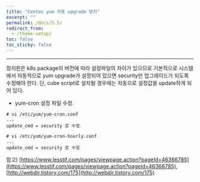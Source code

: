 ```yaml
---
title: "Centos yum 자동 upgrade 방지"
excerpt: ""
permalink: /docs/5.5/
redirect_from:
  - /theme-setup/
toc: false
toc_sticky: false
---
```


---
청지윈은 k8s package의 버전에 따라 설정파일의 차이가 있으므로 기본적으로 시스템에서 자동적으로 yum upgrade가 설정되어 있으면 security만 업그레이드가 되도록 수정해야 한다. 단, cube script로 설치될 경우에는 자동으로 설정값을 update하게 되어 있다.

* yum-cron 설정 파일 수정.

```
# vi /etc/yum/yum-cron.conf
...
update_cmd = security 로 수정

# vi /etc/yum/yum-cron-hourly.conf
...
update_cmd = security 로 수정
```

참고) [https://www.lesstif.com/pages/viewpage.action?pageId=46366785](https://www.lesstif.com/pages/viewpage.action?pageId=46366785), [http://webdir.tistory.com/175](http://webdir.tistory.com/175)
